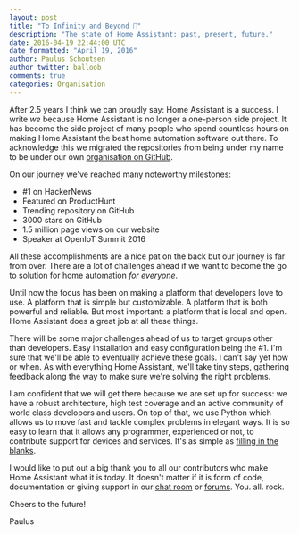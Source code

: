 ```yaml
---
layout: post
title: "To Infinity and Beyond 🚀"
description: "The state of Home Assistant: past, present, future."
date: 2016-04-19 22:44:00 UTC
date_formatted: "April 19, 2016"
author: Paulus Schoutsen
author_twitter: balloob
comments: true
categories: Organisation
---
```


After 2.5 years I think we can proudly say: Home Assistant is a success. I write _we_ because Home Assistant is no longer a one-person side project. It has become the side project of many people who spend countless hours on making Home Assistant the best home automation software out there. To acknowledge this we migrated the repositories from being under my name to be under our own [organisation on GitHub][gh-ha].

On our journey we've reached many noteworthy milestones:

 - #1 on HackerNews
 - Featured on ProductHunt
 - Trending repository on GitHub
 - 3000 stars on GitHub
 - 1.5 million page views on our website
 - Speaker at OpenIoT Summit 2016

All these accomplishments are a nice pat on the back but our journey is far from over. There are a lot of challenges ahead if we want to become the go to solution for home automation _for everyone_.

Until now the focus has been on making a platform that developers love to use. A platform that is simple but customizable. A platform that is both powerful and reliable. But most important: a platform that is local and open. Home Assistant does a great job at all these things.

There will be some major challenges ahead of us to target groups other than developers. Easy installation and easy configuration being the #1. I'm sure that we'll be able to eventually achieve these goals. I can't say yet how or when. As with everything Home Assistant, we'll take tiny steps, gathering feedback along the way to make sure we're solving the right problems.

I am confident that we will get there because we are set up for success: we have a robust architecture, high test coverage and an active community of world class developers and users. On top of that, we use Python which allows us to move fast and tackle complex problems in elegant ways. It is so easy to learn that it allows any programmer, experienced or not, to contribute support for devices and services. It's as simple as [filling in the blanks].

I would like to put out a big thank you to all our contributors who make Home Assistant what it is today. It doesn't matter if it is form of code, documentation or giving support in our [chat room] or [forums]. You. all. rock.

Cheers to the future!

Paulus

[gh-ha]: https://github.com/home-assistant/
[filling in the blanks]: /developers/platform_example_sensor/#code
[chat room]: https://discord.gg/c5DvZ4e
[forums]: https://community.home-assistant.io/
